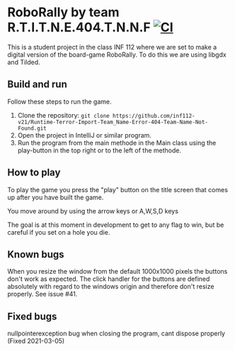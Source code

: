 # RoboRally by team R.T.I.T.N.E.404.T.N.N.F [![CI](https://github.com/inf112-v21/Runtime-Terror-Import-Team_Name-Error-404-Team-Name-Not-Found/actions/workflows/maven.yml/badge.svg)](https://github.com/inf112-v21/Runtime-Terror-Import-Team_Name-Error-404-Team-Name-Not-Found/actions/workflows/maven.yml)
This is a student project in the class INF 112 where we are set to make a digital version of the board-game RoboRally.
To do this we are using libgdx and Tilded.


## Build and run

Follow these steps to run the game.

1. Clone the repository: ```git clone https://github.com/inf112-v21/Runtime-Terror-Import-Team_Name-Error-404-Team-Name-Not-Found.git```
2. Open the project in IntelliJ or similar program.
3. Run the program from the main methode in the Main class using the play-button in the top right or to the left of the methode.

## How to play
To play the game you press the "play" button on the title screen that comes up after you have built the game.

You move around by using the arrow keys or A,W,S,D keys

The goal is at this moment in development to get to any flag to win, but be careful if you set on a hole you die.

## Known bugs
When you resize the window from the default 1000x1000 pixels the buttons don't work as expected.
The click handler for the buttons are defined absolutely with regard to the windows origin and
therefore don't resize properly. See issue #41.

## Fixed bugs
nullpointerexception bug when closing the program, cant dispose properly (Fixed 2021-03-05) 

